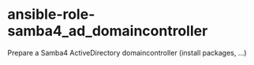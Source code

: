 # ansible-role-samba4_ad_domaincontroller
Prepare a Samba4 ActiveDirectory domaincontroller (install packages, ...)
